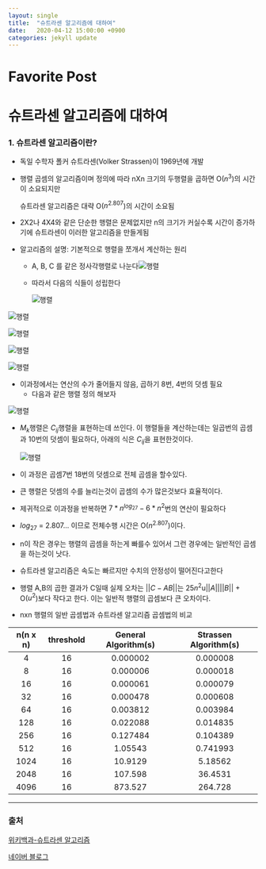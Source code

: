 ```yaml
---
layout: single
title:  "슈트라센 알고리즘에 대하여"
date:   2020-04-12 15:00:00 +0900
categories: jekyll update
---
```


# Favorite Post

# 슈트라센 알고리즘에 대하여



### 1. 슈트라센 알고리즘이란?

- 독일 수학자 폴커 슈트라센(Volker Strassen)이 1969년에 개발

- 행렬 곱셈의 알고리즘이며 정의에 따라 nXn 크기의 두행렬을 곱하면 O($n^3$)의 시간이 소요되지만 

  슈트라센 알고리즘은 대략 O($n^{2.807}$)의 시간이 소요됨

- 2X2나 4X4와 같은 단순한 행렬은 문제없지만 n의 크기가 커실수록 시간이 증가하기에 슈트라센이 이러한 알고리즘을 만들게됨

- 알고리즘의 설명: 기본적으로 행렬을 쪼개서 계산하는 원리

  - A, B, C 를 같은 정사각행렬로 나눈다![행렬](https://wikimedia.org/api/rest_v1/media/math/render/svg/41c6337190684aff7b69f124226d6e62d79ebca5)

  - 따라서 다음의 식들이 성립한다 

    ![행렬](https://wikimedia.org/api/rest_v1/media/math/render/svg/e2948b2c6caf12770b217310b956b23abdc80380)

![행렬](https://wikimedia.org/api/rest_v1/media/math/render/svg/8d91fa79d27697a5c6551698c1a83a3d5837c57b)

![행렬](https://wikimedia.org/api/rest_v1/media/math/render/svg/a08bea24eec9422cda82e6e04af1d96fc6822038)

![행렬](https://wikimedia.org/api/rest_v1/media/math/render/svg/7adffe97db091ce8ba231352b3721bbe261985ca)

![행렬](https://wikimedia.org/api/rest_v1/media/math/render/svg/8b40ed74cf54465d8e54d09b8492e50689928313)

* 이과정에서는 연산의 수가 줄어들지 않음, 곱하기 8번, 4번의 덧셈 필요
  * 다음과 같은 행렬 정의 해보자

![행렬](C:\Users\JEON\Desktop\전공\수식1.png)

- $M_k$행렬은 $C_{ij}$행렬을 표현하는데 쓰인다. 이 행렬들을 계산하는데는 일곱번의 곱셈과 10번의 덧셈이 필요하다, 아래의 식은 $C_{ij}$을 표현한것이다.

  ![행렬](C:\Users\JEON\Desktop\전공\수식2.png)

* 이 과정은 곱셈7번 18번의 덧셈으로 전체 곱셈을 할수있다.

  

* 큰 행렬은 덧셈의 수를 늘리는것이 곱셈의 수가 많은것보다 효율적이다.

  

* 제귀적으로 이과정을 반복하면 $7*n^{log_27}-6*n^2$번의 연산이 필요하다

  

* $log_27$ = 2.807... 이므로 전체수행 시간은 O($n^2.807$)이다. 

  

* n이 작은 경우는 행렬의 곱셈을 하는게 빠를수 있어서 그런 경우에는 일반적인 곱셈을 하는것이 낫다.

  

* 슈트라센 알고리즘은 속도는 빠르지만 수치의 안정성이 떨어진다고한다

  

* 행렬 A,B의 곱한 결과가 C일때 실제 오차는 $||C-AB||$는 25$n^2$u$||A||$$||B||$ + O($u^2$)보다 작다고 한다. 이는 일반적 행렬의 곱셈보다 큰 오차이다.

  

* nxn 행렬의 일반 곱셈법과 슈트라센 알고리즘 곱셈법의 비교

| n(n x n) | threshold | General Algorithm(s) | Strassen Algorithm(s) |
| :------: | :-------: | :------------------: | :-------------------: |
|    4     |    16     |       0.000002       |       0.000008        |
|    8     |    16     |       0.000006       |       0.000018        |
|    16    |    16     |       0.000061       |       0.000079        |
|    32    |    16     |       0.000478       |       0.000608        |
|    64    |    16     |       0.003812       |       0.003984        |
|   128    |    16     |       0.022088       |       0.014835        |
|   256    |    16     |       0.127484       |       0.104389        |
|   512    |    16     |       1.05543        |       0.741993        |
|   1024   |    16     |       10.9129        |        5.18562        |
|   2048   |    16     |       107.598        |        36.4531        |
|   4096   |    16     |       873.527        |        264.728        |





---

### 출처

[위키백과-슈트라센 알고리즘]([https://ko.wikipedia.org/wiki/%EC%8A%88%ED%8A%B8%EB%9D%BC%EC%84%BC_%EC%95%8C%EA%B3%A0%EB%A6%AC%EC%A6%98](https://ko.wikipedia.org/wiki/슈트라센_알고리즘))

[네이버 블로그](https://blog.naver.com/forever1363/220309907963)



